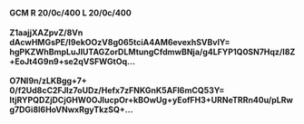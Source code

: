 #### GCM R 20/0c/400 L 20/0c/400
**Z1aajjXAZpvZ/8Vn**<br/>**dAcwHMGsPE/I9ekOOzV8g065tciA4AM6evexhSVBvlY=**<br/>**hgPKZWhBmpLuJIUTAGZorDLMtungCfdmwBNja/g4LFYP1Q0SN7Hqz/I8Z+EoJt4G9n9+se2qVSFWGtOq...**<br/><br/>
**O7Nl9n/zLKBgg+7+**<br/>**0/f2Ud8cC2FJlz7oUDz/Hefx7zFNKGnK5AFI6mCQ53Y=**<br/>**ltjRYPQDZjDCjGHW0OJIucpOr+kBOwUg+yEofFH3+URNeTRRn40u/pLRwg7DGi8l6HoVNwxRgyTkzSQ+...**